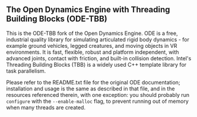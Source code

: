 The Open Dynamics Engine with Threading Building Blocks (ODE-TBB)
-----------------------------------------------------------------

This is the ODE-TBB fork of the Open Dynamics Engine. ODE is a free,
industrial quality library for simulating articulated rigid body
dynamics - for example ground vehicles, legged creatures, and moving
objects in VR environments. It is fast, flexible, robust and platform
independent, with advanced joints, contact with friction, and built-in
collision detection. Intel's Threading Building Blocks (TBB) is a
widely used C++ template library for task parallelism.

Please refer to the README.txt file for the original ODE
documentation; installation and usage is the same as described in that
file, and in the resources referenced therein, with one exception: you
should probably run `configure` with the `--enable-malloc` flag, to
prevent running out of memory when many threads are created.